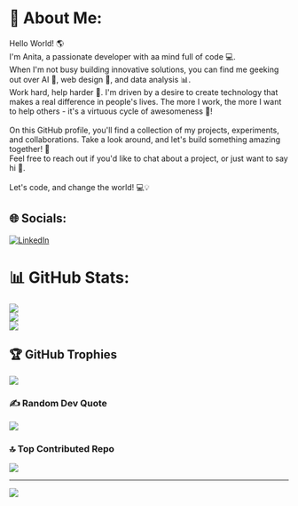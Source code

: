 # 💫 About Me:
Hello World! 🌎<br>I'm Anita, a passionate developer with aa mind full of code 💻.<br>When I'm not busy building innovative solutions, you can find me geeking out over AI 🤖, web design 🎨, and data analysis 📊.<br>Work hard, help harder 💪. I'm driven by a desire to create technology that makes a real difference in people's lives. The more I work, the more I want to help others - it's a virtuous cycle of awesomeness 🔄!<br><br>On this GitHub profile, you'll find a collection of my projects, experiments, and collaborations. Take a look around, and let's build something amazing together! 🚀<br>Feel free to reach out if you'd like to chat about a project, or just want to say hi 👋.<br><br>Let's code, and change the world! 💻💡


## 🌐 Socials:
[![LinkedIn](https://img.shields.io/badge/LinkedIn-%230077B5.svg?logo=linkedin&logoColor=white)](https://linkedin.com/in/anita-sobhanian) 
# 📊 GitHub Stats:
![](https://github-readme-stats.vercel.app/api?username=AnitaSobhanian&theme=radical&hide_border=true&include_all_commits=false&count_private=false)<br/>
![](https://github-readme-streak-stats.herokuapp.com/?user=AnitaSobhanian&theme=radical&hide_border=true)<br/>
![](https://github-readme-stats.vercel.app/api/top-langs/?username=AnitaSobhanian&theme=radical&hide_border=true&include_all_commits=false&count_private=false&layout=compact)

## 🏆 GitHub Trophies
![](https://github-profile-trophy.vercel.app/?username=AnitaSobhanian&theme=radical&no-frame=true&no-bg=false&margin-w=4)

### ✍️ Random Dev Quote
![](https://quotes-github-readme.vercel.app/api?type=vetical&theme=radical)

### 🔝 Top Contributed Repo
![](https://github-contributor-stats.vercel.app/api?username=AnitaSobhanian&limit=5&theme=radical&combine_all_yearly_contributions=true)

---
[![](https://visitcount.itsvg.in/api?id=AnitaSobhanian&icon=5&color=10)](https://visitcount.itsvg.in)

<!-- Proudly created with GPRM ( https://gprm.itsvg.in ) -->

